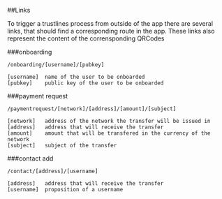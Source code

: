 ##Links

To trigger a trustlines process from outside of the app there are several links, that should find a corresponding route in the app. These links also represent the content of the corrensponding QRCodes

###onboarding

```
/onboarding/[username]/[pubkey]
 
[username]  name of the user to be onboarded
[pubkey]    public key of the user to be onboarded 
```  

###payment request

```
/paymentrequest/[network]/[address]/[amount]/[subject]
 
[network]   address of the network the transfer will be issued in
[address]   address that will receive the transfer 
[amount]    amount that will be transfered in the currency of the network
[subject]   subject of the transfer
```

###contact add

```
/contact/[address]/[username]
 
[address]   address that will receive the transfer 
[username]  proposition of a username 
```